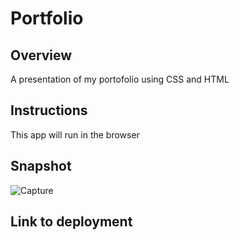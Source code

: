 # Portfolio

## Overview

A presentation of my portofolio using CSS and HTML 

## Instructions
This app will run in the browser

## Snapshot
![Capture](https://user-images.githubusercontent.com/112564483/221316889-2701e159-af08-4924-ac34-ba5480b34e6f.JPG)

## Link to deployment